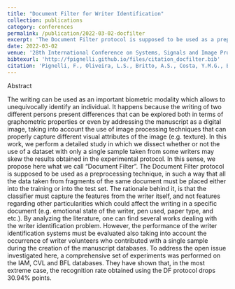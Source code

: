 ```yaml
---
title: "Document Filter for Writer Identification"
collection: publications
category: conferences
permalink: /publication/2022-03-02-docfilter
excerpt: 'The Document Filter protocol is supposed to be used as a preprocessing technique, in such a way that all the data taken from fragments of the same document must be placed either into the training or into the test set.'
date: 2022-03-02
venue: '28th International Conference on Systems, Signals and Image Processing  (IWSSIP)'
bibtexurl: 'http://fpignelli.github.io/files/citation_docfilter.bib'
citation: 'Pignelli, F., Oliveira, L.S., Britto, A.S., Costa, Y.M.G., Bertolini, D. (2022). Document Filter for Writer Identification. In: Rozinaj, G., Vargic, R. (eds) Systems, Signals and Image Processing. IWSSIP 2021. Communications in Computer and Information Science, vol 1527. Springer, Cham. https://doi.org/10.1007/978-3-030-96878-6_16'
---
```


Abstract

The writing can be used as an important biometric modality which allows to unequivocally identify an individual. It happens because the writing of two different persons present differences that can be explored both in terms of graphometric properties or even by addressing the manuscript as a digital image, taking into account the use of image processing techniques that can properly capture different visual attributes of the image (e.g. texture). In this work, we perform a detailed study in which we dissect whether or not the use of a dataset with only a single sample taken from some writers may skew the results obtained in the experimental protocol. In this sense, we propose here what we call “Document Filter”. The Document Filter protocol is supposed to be used as a preprocessing technique, in such a way that all the data taken from fragments of the same document must be placed either into the training or into the test set. The rationale behind it, is that the classifier must capture the features from the writer itself, and not features regarding other particularities which could affect the writing in a specific document (e.g. emotional state of the writer, pen used, paper type, and etc.). By analyzing the literature, one can find several works dealing with the writer identification problem. However, the performance of the writer identification systems must be evaluated also taking into account the occurrence of writer volunteers who contributed with a single sample during the creation of the manuscript databases. To address the open issue investigated here, a comprehensive set of experiments was performed on the IAM, CVL and BFL databases. They have shown that, in the most extreme case, the recognition rate obtained using the DF protocol drops 30.94% points.
